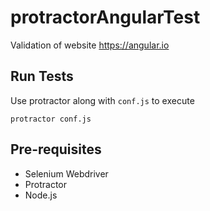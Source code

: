 # protractorAngularTest
Validation of website https://angular.io

## Run Tests

Use protractor along with `conf.js` to execute

`protractor conf.js`



## Pre-requisites

* Selenium Webdriver
* Protractor
* Node.js
